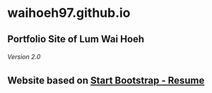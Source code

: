 # waihoeh97.github.io
## Portfolio Site of Lum Wai Hoeh
###### Version 2.0
## Website based on [Start Bootstrap - Resume](https://startbootstrap.com/template-overviews/resume/)
